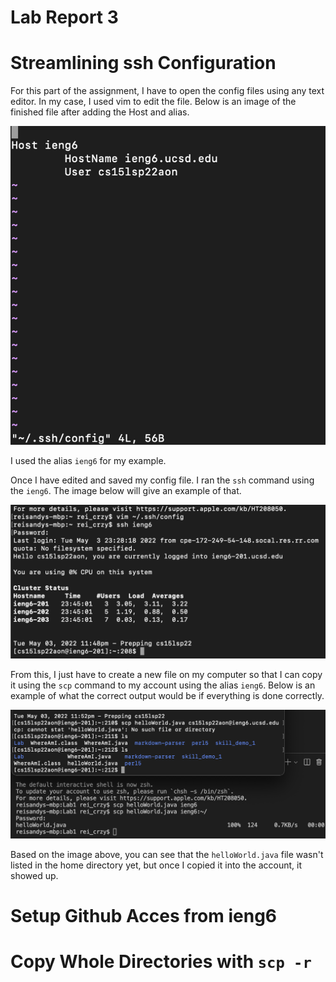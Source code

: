 # **Lab Report 3**
# Streamlining ssh Configuration
For this part of the assignment, I have to open the config files using any text editor. In my case, I used vim to edit the file. Below is an image of the finished file after adding the Host and alias.

![configFile](configFile.png)

I used the alias `ieng6` for my example.

Once I have edited and saved my config file. I ran the `ssh` command using the `ieng6`. The image below will give an example of that.

![sshLogging](sshLogging.png)

From this, I just have to create a new file on my computer so that I can copy it using the `scp` command to my account using the alias `ieng6`. Below is an example of what the correct output would be if everything is done correctly.

![scpCommand](scpCommand.png)

Based on the image above, you can see that the `helloWorld.java` file wasn't listed in the home directory yet, but once I copied it into the account, it showed up.

# Setup Github Acces from ieng6

# Copy Whole Directories with `scp -r`


